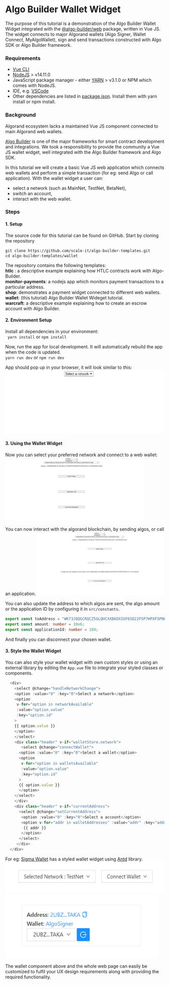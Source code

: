 # Algo Builder Wallet Widget 

The purpose of this tutorial is a demonstration of the Algo Builder Wallet Widget integrated with the [@algo-builder/web](https://github.com/scale-it/algo-builder/tree/master/packages/web) package, written in Vue JS. The widget connects to major Algorand wallets (Algo Signer, Wallet Connect, MyAlgoWallet), sign and send transactions constructed with Algo SDK or Algo Builder framework.

### Requirements

- [Vue CLI](https://cli.vuejs.org/guide/installation.html)<br/>
- [NodeJS](https://nodejs.org/en/download/) > v14.11.0<br/>
- JavaScript package manager - either [YARN](https://classic.yarnpkg.com/en/docs/install) > v3.1.0 or NPM which comes with NodeJS.<br/>
- IDE, e.g. [VSCode](https://code.visualstudio.com/download)<br/>
- Other dependencies are listed in [package.json](https://github.com/scale-it/algo-builder-templates/blob/master/wallet/package.json). Install them with yarn install or npm install.<br/>

### Background

Algorand ecosystem lacks a maintained Vue JS component connected to main Algorand web wallets.

[Algo Builder](https://algobuilder.dev/) is one of the major frameworks for smart contract development and integrations. We took a responsibility to provide the community a Vue JS wallet widget, well integrated with the Algo Builder framework and Algo SDK.

In this tutorial we will create a basic Vue JS web application which connects web wallets and perform a simple transaction (for eg: send Algo or call application). With the wallet widget a user can:

- select a network (such as MainNet, TestNet, BetaNet),
- switch an account,
- interact with the web wallet.

### Steps

#### 1. Setup

The source code for this tutorial can be found on GitHub. Start by cloning the repository

    git clone https://github.com/scale-it/algo-builder-templates.git
    cd algo-builder-templates/wallet

The repository contains the following templates:<br/>
**htlc** : a descriptive example explaining how HTLC contracts work with Algo-Builder.<br/>
**monitor-payments**: a nodejs app which monitors payment transactions to a particular address.<br/>
**shop**: demonstrates a payment widget connected to different web wallets.<br/>
**wallet**: (this tutorial) Algo Builder Wallet Wideget tutorial.<br/>
**warcraft**: a descriptive example explaining how to create an escrow account with Algo Builder.<br/>

#### 2. Environment Setup

Install all dependencies in your environment:<br/>
` yarn install` or `npm install`

Now, run the app for local development. It will automatically rebuild the app when the code is updated.<br/>
`yarn run dev` or `npm run dev`

App should pop up in your browser, it will look similar to this:
<img src="./t-wallet/assets/homescreen.png" height="200" title="Home Page" />

#### 3. Using the Wallet Widget

Now you can select your preferred network and connect to a web wallet:
<img src="./t-wallet/assets/address_selected.png" height="200" title="Account Selected" />

You can now interact with the algorand blockchain, by sending algos, or call an application.
<img src="./t-wallet/assets/algo_transaction.png" height="200" title="Send Transaction" />

You can also update the address to which algos are sent, the algo amount or the application ID by configuring it in `src/constants`.

```ts
export const toAddress = "WK73JQQGCRQCZ5GLQHCXXB6OXIGF6SD22F5P7HPXF5PNH23YUUALUMKOZ4";
export const amount: number = 10e6;
export const applicationId: number = 189;
```

And finally you can disconnect your chosen wallet.

#### 3. Style the Wallet Widget

You can also style your wallet widget with own custom styles or using an external library by editing the `App.vue` file to integrate your styled classes or components.

```ts
  <div>
    <select @change="handleNetworkChange">
  	<option :value="0" :key="0">Select a network</option>
  	<option
  	 v-for="option in networkAvailable"
  	 :value="option.value"
  	 :key="option.id"
  	>
  	{{ option.value }}
  	</option>
    </select>
    <div class="header" v-if="walletStore.network">
       <select @change="connectWallet">
  	  <option :value="0" :key="0">Select a wallet</option>
  	  <option
  	   v-for="option in walletsAvailable"
  	   :value="option.value"
  	   :key="option.id"
  	  >
  	  {{ option.value }}
  	  </option>
  	</select>
    </div>
    <div class="header" v-if="currentAddress">
      <select @change="setCurrentAddress">
       <option :value="0" :key="0">Select a account</option>
       <option v-for="addr in walletAddresses" :value="addr" :key="addr">
      	{{ addr }}
       </option>
      </select>
     </div>
  </div>
```

For eg: [Sigma Wallet](https://github.com/scale-it/algobuilder-msig) has a styled wallet widget using [Antd](https://www.antdv.com/) library.
<img src="./t-wallet/assets/select_network.png" height="100" title="Select Network" />
<img src="./t-wallet/assets/styled_wallet.png" height="200" title="Styled Wallet Widget" />

The wallet component above and the whole web page can easily be customized to fulfil your UX design requirements along with providing the required functionality.
